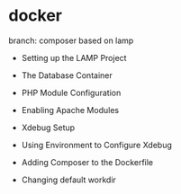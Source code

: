 # docker

branch: composer based on lamp

- Setting up the LAMP Project

- The Database Container

- PHP Module Configuration

- Enabling Apache Modules

- Xdebug Setup

- Using Environment to Configure Xdebug

- Adding Composer to the Dockerfile

- Changing default workdir